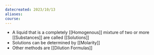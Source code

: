```yaml
---
datecreated: 2023/10/13
aliases: 
course:
---
```

- A liquid that is a completely [[Homogenous]] mixture of two or more [[Substances]] are called [[Solutions]]
- Solutions can be determined by [[Molarity]]
- Other methods are [[Dilution Formulas]]
